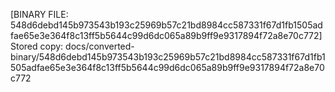 [BINARY FILE: 548d6debd145b973543b193c25969b57c21bd8984cc587331f67d1fb1505adfae65e3e364f8c13ff5b5644c99d6dc065a89b9ff9e9317894f72a8e70c772]
Stored copy: docs/converted-binary/548d6debd145b973543b193c25969b57c21bd8984cc587331f67d1fb1505adfae65e3e364f8c13ff5b5644c99d6dc065a89b9ff9e9317894f72a8e70c772
